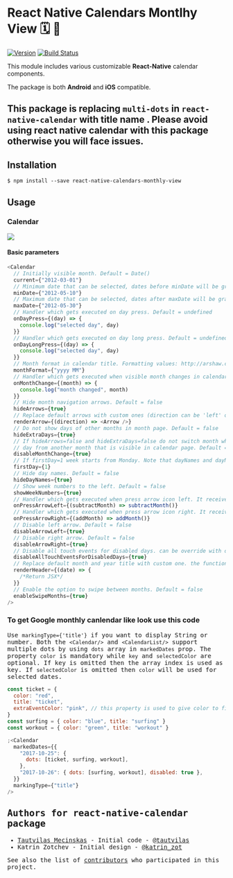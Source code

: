 # React Native Calendars Montlhy View 🗓️ 📆

[![Version](https://img.shields.io/npm/v/react-native-calendars.svg)](https://www.npmjs.com/package/react-native-calendars)
[![Build Status](https://travis-ci.org/wix/react-native-calendars.svg?branch=master)](https://travis-ci.org/wix/react-native-calendars)

This module includes various customizable **React-Native** calendar components.

The package is both **Android** and **iOS** compatible.

## This package is replacing `multi-dots` in `react-native-calendar` with title name . Please avoid using react native calendar with this package otherwise you will face issues.

## Installation

```
$ npm install --save react-native-calendars-monthly-view
```

## Usage

### Calendar

<kbd>
  <img src="https://github.com/wix-private/wix-react-native-calendar/blob/master/demo/calendar.gif?raw=true">
</kbd>

#### Basic parameters

```javascript
<Calendar
  // Initially visible month. Default = Date()
  current={"2012-03-01"}
  // Minimum date that can be selected, dates before minDate will be grayed out. Default = undefined
  minDate={"2012-05-10"}
  // Maximum date that can be selected, dates after maxDate will be grayed out. Default = undefined
  maxDate={"2012-05-30"}
  // Handler which gets executed on day press. Default = undefined
  onDayPress={(day) => {
    console.log("selected day", day)
  }}
  // Handler which gets executed on day long press. Default = undefined
  onDayLongPress={(day) => {
    console.log("selected day", day)
  }}
  // Month format in calendar title. Formatting values: http://arshaw.com/xdate/#Formatting
  monthFormat={"yyyy MM"}
  // Handler which gets executed when visible month changes in calendar. Default = undefined
  onMonthChange={(month) => {
    console.log("month changed", month)
  }}
  // Hide month navigation arrows. Default = false
  hideArrows={true}
  // Replace default arrows with custom ones (direction can be 'left' or 'right')
  renderArrow={(direction) => <Arrow />}
  // Do not show days of other months in month page. Default = false
  hideExtraDays={true}
  // If hideArrows=false and hideExtraDays=false do not switch month when tapping on greyed out
  // day from another month that is visible in calendar page. Default = false
  disableMonthChange={true}
  // If firstDay=1 week starts from Monday. Note that dayNames and dayNamesShort should still start from Sunday.
  firstDay={1}
  // Hide day names. Default = false
  hideDayNames={true}
  // Show week numbers to the left. Default = false
  showWeekNumbers={true}
  // Handler which gets executed when press arrow icon left. It receive a callback can go back month
  onPressArrowLeft={(subtractMonth) => subtractMonth()}
  // Handler which gets executed when press arrow icon right. It receive a callback can go next month
  onPressArrowRight={(addMonth) => addMonth()}
  // Disable left arrow. Default = false
  disableArrowLeft={true}
  // Disable right arrow. Default = false
  disableArrowRight={true}
  // Disable all touch events for disabled days. can be override with disableTouchEvent in markedDates
  disableAllTouchEventsForDisabledDays={true}
  // Replace default month and year title with custom one. the function receive a date as parameter.
  renderHeader={(date) => {
    /*Return JSX*/
  }}
  // Enable the option to swipe between months. Default = false
  enableSwipeMonths={true}
/>
```

### To get Google monthly canlendar like look use this code

<kbd>

<p></p>

Use `markingType={'title'}` if you want to display String or number. Both the `<Calendar/>` and `<CalendarList/>` support multiple dots by using `dots` array in `markedDates` prop.
The property `color` is mandatory while `key` and `selectedColor` are optional. If key is omitted then the array index is used as key. If `selectedColor` is omitted then `color` will be used for selected dates.

```javascript
const ticket = {
  color: "red",
  title: "ticket",
  extraEventColor: "pink", // this property is used to give color to field with extra events log. Make use you pass this property to first event object
}
const surfing = { color: "blue", title: "surfing" }
const workout = { color: "green", title: "workout" }

;<Calendar
  markedDates={{
    "2017-10-25": {
      dots: [ticket, surfing, workout],
    },
    "2017-10-26": { dots: [surfing, workout], disabled: true },
  }}
  markingType={"title"}
/>
```

## Authors for react-native-calendar package

- [Tautvilas Mecinskas](https://github.com/tautvilas/) - Initial code - [@tautvilas](https://twitter.com/Tautvilas)
- Katrin Zotchev - Initial design - [@katrin_zot](https://twitter.com/katrin_zot)

See also the list of [contributors](https://github.com/wix/react-native-calendar-components/contributors) who participated in this project.
